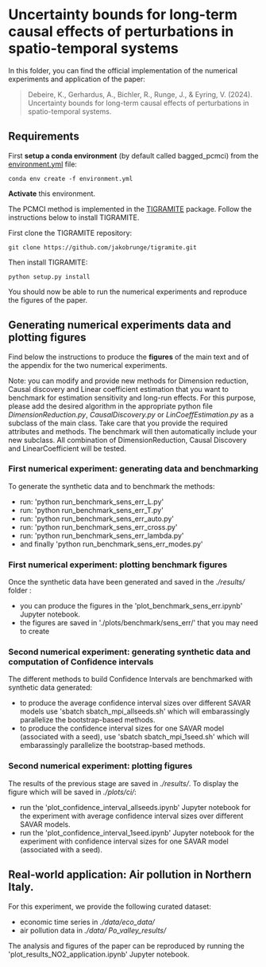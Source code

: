 # Uncertainty bounds for long-term causal effects of perturbations in spatio-temporal systems

In this folder, you can find the official implementation of the numerical experiments and application of the paper:
> Debeire, K., Gerhardus, A., Bichler, R., Runge, J., & Eyring, V. (2024). Uncertainty bounds for long-term causal effects of perturbations in spatio-temporal systems.

## Requirements

First **setup a conda environment** (by default called bagged_pcmci) from the [environment.yml](./environment.yml) file:

```setup
conda env create -f environment.yml
```

**Activate** this environment.

The PCMCI method is implemented in the [TIGRAMITE](https://github.com/jakobrunge/tigramite/) package. Follow the instructions below to install TIGRAMITE.

First clone the TIGRAMITE repository:

```
git clone https://github.com/jakobrunge/tigramite.git
```

Then install TIGRAMITE:

```
python setup.py install
```

 You should now be able to run the numerical experiments and reproduce the figures of the paper.

## Generating numerical experiments data and plotting figures

Find below the instructions to produce the **figures** of the main text and of the appendix for the two numerical experiments.

Note: you can modify and provide new methods for Dimension reduction, Causal discovery and Linear coefficient estimation that you want to benchmark for estimation sensitivity and long-run effects. For this purpose, please add the desired algorithm in the appropriate python file *DimensionReduction.py*, *CausalDiscovery.py* or *LinCoeffEstimation.py* as a subclass of the main class. Take care that you provide the required attributes and methods. The benchmark will then automatically include your new subclass. All combination of DimensionReduction, Causal Discovery and LinearCoefficient will be tested.

### First numerical experiment: generating data and benchmarking

To generate the synthetic data and to benchmark the methods:
- run: 'python run_benchmark_sens_err_L.py'
- run: 'python run_benchmark_sens_err_T.py'
- run: 'python run_benchmark_sens_err_auto.py'
- run: 'python run_benchmark_sens_err_cross.py'
- run: 'python run_benchmark_sens_err_lambda.py'
- and finally 'python run_benchmark_sens_err_modes.py'

### First numerical experiment: plotting benchmark figures
Once the synthetic data have been generated and saved in the *./results/* folder :
- you can produce the figures in the 'plot_benchmark_sens_err.ipynb' Jupyter notebook.
- the figures are saved in './plots/benchmark/sens_err/' that you may need to create

### Second numerical experiment: generating synthetic data and computation of Confidence intervals 

The different methods to build Confidence Intervals are benchmarked with synthetic data generated:
- to produce the average confidence interval sizes over different SAVAR models use 'sbatch sbatch_mpi_allseeds.sh' which will embarassingly parallelize the bootstrap-based methods.
- to produce the confidence interval sizes for one SAVAR model (associated with a seed), use 'sbatch sbatch_mpi_1seed.sh' which will embarassingly parallelize the bootstrap-based methods.

### Second numerical experiment: plotting figures
The results of the previous stage are saved in *./results/*. To display the figure which will be saved in *./plots/ci/*:
- run the 'plot_confidence_interval_allseeds.ipynb' Jupyter notebook for the experiment with  average confidence interval sizes over different SAVAR models.
- run the 'plot_confidence_interval_1seed.ipynb' Jupyter notebook for the experiment with confidence interval sizes for one SAVAR model (associated with a seed).

## Real-world application: Air pollution in Northern Italy.

For this experiment, we provide the following curated dataset:
- economic time series in *./data/eco_data/* 
- air pollution data in *./data/ Po_valley_results/*

The analysis and figures of the paper can be reproduced by running the 'plot_results_NO2_application.ipynb' Jupyter notebook.
